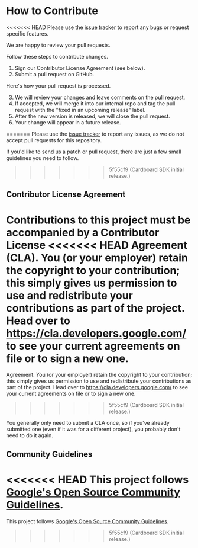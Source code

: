 # How to Contribute

<<<<<<< HEAD
Please use the [issue tracker](https://github.com/googlevr/cardboard/issues)
to report any bugs or request specific features.

We are happy to review your pull requests.

Follow these steps to contribute changes.

1. Sign our Contributor License Agreement (see below).
2. Submit a pull request on GitHub.

Here's how your pull request is processed.

3. We will review your changes and leave comments on the pull request.
4. If accepted, we will merge it into our internal repo and tag the pull request with the "fixed in an upcoming release" label.
5. After the new version is released, we will close the pull request.
6. Your change will appear in a future release.

=======
Please use the [issue tracker](//github.com/googlevr/cardboard/issues)
to report any issues, as we do not accept pull requests for this repository.

If you'd like to send us a patch or pull request, there are just a few small
guidelines you need to follow.
>>>>>>> 5f55cf9 (Cardboard SDK initial release.)

## Contributor License Agreement

Contributions to this project must be accompanied by a Contributor License
<<<<<<< HEAD
Agreement (CLA). You (or your employer) retain the copyright to your
contribution; this simply gives us permission to use and redistribute your
contributions as part of the project. Head over to
<https://cla.developers.google.com/> to see your current agreements on file or
to sign a new one.
=======
Agreement. You (or your employer) retain the copyright to your contribution;
this simply gives us permission to use and redistribute your contributions as
part of the project. Head over to <https://cla.developers.google.com/> to see
your current agreements on file or to sign a new one.
>>>>>>> 5f55cf9 (Cardboard SDK initial release.)

You generally only need to submit a CLA once, so if you've already submitted one
(even if it was for a different project), you probably don't need to do it
again.

## Community Guidelines

<<<<<<< HEAD
This project follows
[Google's Open Source Community Guidelines](https://opensource.google/conduct/).
=======
This project follows [Google's Open Source Community
Guidelines](//opensource.google/conduct/).
>>>>>>> 5f55cf9 (Cardboard SDK initial release.)

